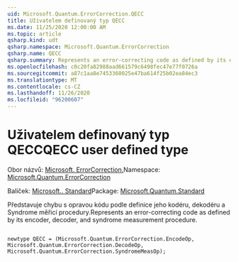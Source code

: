 ```yaml
---
uid: Microsoft.Quantum.ErrorCorrection.QECC
title: Uživatelem definovaný typ QECC
ms.date: 11/25/2020 12:00:00 AM
ms.topic: article
qsharp.kind: udt
qsharp.namespace: Microsoft.Quantum.ErrorCorrection
qsharp.name: QECC
qsharp.summary: Represents an error-correcting code as defined by its encoder, decoder, and syndrome measurement procedure.
ms.openlocfilehash: c0c20fa82988aad661579c6498fec47e77f0726a
ms.sourcegitcommit: a87c1aa8e7453360025e47ba614f25b02ea84ec3
ms.translationtype: MT
ms.contentlocale: cs-CZ
ms.lasthandoff: 11/26/2020
ms.locfileid: "96200607"
---
```

# <a name="qecc-user-defined-type"></a><span data-ttu-id="d8514-102">Uživatelem definovaný typ QECC</span><span class="sxs-lookup"><span data-stu-id="d8514-102">QECC user defined type</span></span>

<span data-ttu-id="d8514-103">Obor názvů: [Microsoft. ErrorCorrection.](xref:Microsoft.Quantum.ErrorCorrection)</span><span class="sxs-lookup"><span data-stu-id="d8514-103">Namespace: [Microsoft.Quantum.ErrorCorrection](xref:Microsoft.Quantum.ErrorCorrection)</span></span>

<span data-ttu-id="d8514-104">Balíček: [Microsoft.. Standard](https://nuget.org/packages/Microsoft.Quantum.Standard)</span><span class="sxs-lookup"><span data-stu-id="d8514-104">Package: [Microsoft.Quantum.Standard](https://nuget.org/packages/Microsoft.Quantum.Standard)</span></span>


<span data-ttu-id="d8514-105">Představuje chybu s opravou kódu podle definice jeho kodéru, dekodéru a Syndrome měřicí procedury.</span><span class="sxs-lookup"><span data-stu-id="d8514-105">Represents an error-correcting code as defined by its encoder, decoder, and syndrome measurement procedure.</span></span>

```qsharp

newtype QECC = (Microsoft.Quantum.ErrorCorrection.EncodeOp, Microsoft.Quantum.ErrorCorrection.DecodeOp, Microsoft.Quantum.ErrorCorrection.SyndromeMeasOp);
```

